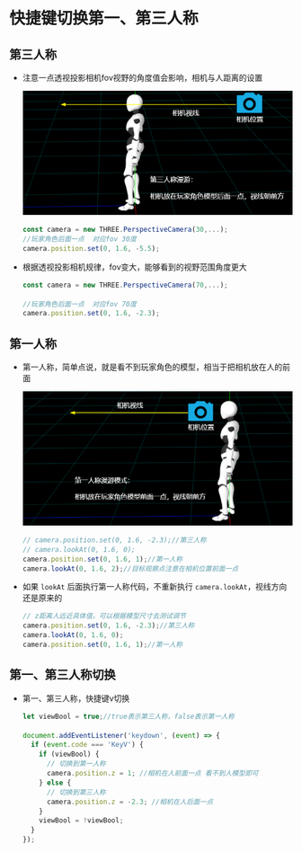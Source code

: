 # 快捷键切换第一、第三人称

## 第三人称

+ 注意一点透视投影相机fov视野的角度值会影响，相机与人距离的设置

  ![第三人称漫游相机位置](images/第三人称漫游相机位置.png)

  ```js
  const camera = new THREE.PerspectiveCamera(30,...);
  //玩家角色后面一点  对应fov 30度
  camera.position.set(0, 1.6, -5.5);
  ```

+ 根据透视投影相机规律，fov变大，能够看到的视野范围角度更大

  ```js
  const camera = new THREE.PerspectiveCamera(70,...);

  //玩家角色后面一点  对应fov 70度
  camera.position.set(0, 1.6, -2.3);
  ```

## 第一人称

+ 第一人称，简单点说，就是看不到玩家角色的模型，相当于把相机放在人的前面

  ![第一人称漫游相机位置](images/第一人称漫游相机位置.png)

  ```js
  // camera.position.set(0, 1.6, -2.3);//第三人称
  // camera.lookAt(0, 1.6, 0);
  camera.position.set(0, 1.6, 1);//第一人称
  camera.lookAt(0, 1.6, 2);//目标观察点注意在相机位置前面一点
  ```

+ 如果 `lookAt` 后面执行第一人称代码，不重新执行 `camera.lookAt`，视线方向还是原来的

  ```js
  // z距离人远近具体值，可以根据模型尺寸去测试调节
  camera.position.set(0, 1.6, -2.3);//第三人称
  camera.lookAt(0, 1.6, 0);
  camera.position.set(0, 1.6, 1);//第一人称
  ```

## 第一、第三人称切换

+ 第一、第三人称，快捷键v切换

  ```js
  let viewBool = true;//true表示第三人称，false表示第一人称

  document.addEventListener('keydown', (event) => {
    if (event.code === 'KeyV') {
      if (viewBool) {
        // 切换到第一人称
        camera.position.z = 1; //相机在人前面一点 看不到人模型即可
      } else {
        // 切换到第三人称
        camera.position.z = -2.3; //相机在人后面一点
      }
      viewBool = !viewBool;
    }
  });
  ```
